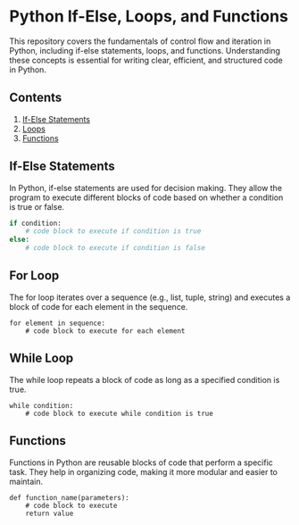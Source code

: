 # Python If-Else, Loops, and Functions

This repository covers the fundamentals of control flow and iteration in Python, including if-else statements, loops, and functions. Understanding these concepts is essential for writing clear, efficient, and structured code in Python.

## Contents

1. [If-Else Statements](#if-else-statements)
2. [Loops](#loops)
3. [Functions](#functions)

## If-Else Statements

In Python, if-else statements are used for decision making. They allow the program to execute different blocks of code based on whether a condition is true or false.

```python
if condition:
    # code block to execute if condition is true
else:
    # code block to execute if condition is false
```

## For Loop
The for loop iterates over a sequence (e.g., list, tuple, string) and executes a block of code for each element in the sequence.
```
for element in sequence:
    # code block to execute for each element
```
## While Loop
The while loop repeats a block of code as long as a specified condition is true.
```
while condition:
    # code block to execute while condition is true
```
## Functions
Functions in Python are reusable blocks of code that perform a specific task. They help in organizing code, making it more modular and easier to maintain.
```
def function_name(parameters):
    # code block to execute
    return value
```
